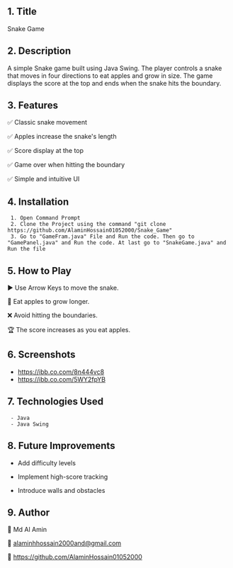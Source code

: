 ## 1. Title
Snake Game
## 2. Description
A simple Snake game built using Java Swing. The player controls a snake that moves in four directions to eat apples and grow in size. The game displays the score at the top and ends when the snake hits the boundary.
## 3. Features
✅ Classic snake movement

✅ Apples increase the snake's length

✅ Score display at the top

✅ Game over when hitting the boundary

✅ Simple and intuitive UI


## 4. Installation
     1. Open Command Prompt
     2. Clone the Project using the command "git clone https://github.com/AlaminHossain01052000/Snake_Game"
     3. Go to "GameFram.java" File and Run the code. Then go to "GamePanel.java" and Run the code. At last go to "SnakeGame.java" and Run the file

## 5. How to Play
▶ Use Arrow Keys to move the snake.

🍏 Eat apples to grow longer.

❌ Avoid hitting the boundaries.

🏆 The score increases as you eat apples.

## 6. Screenshots
- https://ibb.co.com/8n444vc8
- https://ibb.co.com/5WY2fpYB

## 7. Technologies Used
     - Java
     - Java Swing
 

## 8. Future Improvements
- Add difficulty levels

- Implement high-score tracking

- Introduce walls and obstacles

## 9. Author
👤 Md Al Amin

📧 alaminhhossain2000and@gmail.com

🔗 https://github.com/AlaminHossain01052000



